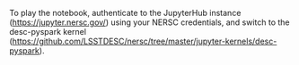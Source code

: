 To play the notebook, authenticate to the JupyterHub instance (https://jupyter.nersc.gov/) using your NERSC credentials, and switch to the desc-pyspark kernel (https://github.com/LSSTDESC/nersc/tree/master/jupyter-kernels/desc-pyspark).
